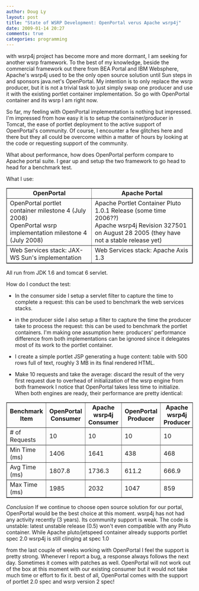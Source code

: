 ```yaml
---
author: Doug Ly
layout: post
title: "State of WSRP Development: OpenPortal verus Apache wsrp4j"
date: 2009-01-14 20:27
comments: true
categories: programming
---
```


with wsrp4j project has become more and more dormant, I am seeking for another wsrp framework. 
To the best of my knowledge, beside the commercial framework out there from BEA Portal and IBM Websphere, Apache's wsrp4j used to be the 
only open source solution until Sun steps in and sponsors java.net's OpenPortal. 
 My intention is to only replace the wsrp producer, but it is not a trivial task to just simply swap one producer and use it with the existing portlet container implementation. 
So go with OpenPortal container and its wsrp I am right now. 

<!-- more -->

So far, my feeling with OpenPortal implementation is nothing but impressed. I'm impressed from 
how easy it is to setup the container/producer in Tomcat, the ease of portlet deployment to the active support of OpenPortal's community. 
Of course, I encounter a few glitches here and there but they all could be overcome within a matter of hours by looking at the code or requesting support of the community. 

What about performance, how does OpenPortal perform compare to Apache portal suite. 
I gear up and setup the two framework to go head to head for a benchmark test. 

What I use:
<table width="100%" cellspacing="1" cellpadding="1" border="1" align="center">
    <tbody>
        <tr>
            <td align="center"><strong>OpenPortal</strong></td>
            <td align="center"><strong>Apache Portal</strong></td>
        </tr>
        <tr>
            <td>OpenPortal portlet container milestone 4 (July 2008) <br />
            OpenPortal wsrp implementation milestone 4 (July 2008)</td>
            <td>Apache Portlet Container Pluto 1.0.1 Release (some time 2006??) <br />
            Apache wsrp4j Revision 327501 on August 28 2005 (they have not a stable release yet)</td>
        </tr>
        <tr>
            <td>Web Services stack: JAX-WS Sun's implementation</td>
            <td>Web Services stack: Apache Axis 1.3</td>
        </tr>
    </tbody>
</table>

All run from JDK 1.6 and tomcat 6 servlet. 

How do I conduct the test: 
-  In the consumer side I setup a servlet filter to capture the time to complete a request: this can be used to benchmark the web services stacks. 
-  in the producer side I also setup a filter to capture the time the producer take to process the request: this can be used to benchmark the portlet containers. 
I'm making one assumption here: producers' performance difference from both implementations can be ignored since it delegates most of its work to the portlet 
container. 

-  I create a simple portlet JSP generating a huge content: table with 500 rows full of text, roughly 3 MB in its final rendered HTML. 
-  Make 10 requests and take the average: discard the result of the very first request due to overhead of initialization of the wsrp engine from both framework 
I notice that OpenPortal takes less time to initialize. When both engines are ready, their performance are pretty identical:
<table width="100%" cellspacing="1" cellpadding="1" border="1">
    <tbody>
        <tr>
            <td align="center"><strong>Benchmark Item</strong></td>
            <td align="center"><strong>OpenPortal Consumer</strong></td>
            <td align="center"><strong>Apache wsrp4j Consumer</strong></td>
            <td align="center"><strong>OpenPortal Producer </strong></td>
            <td align="center"><strong>Apache wsrp4j Producer</strong></td>
        </tr>
        <tr>
            <td># of Requests</td>
            <td>10</td>
            <td>10</td>
            <td>10</td>
            <td>10</td>
        </tr>
        <tr>
            <td>Min Time (ms)</td>
            <td>1406</td>
            <td>1641</td>
            <td>438</td>
            <td>468</td>
        </tr>
        <tr>
            <td>Avg Time (ms)</td>
            <td>1807.8</td>
            <td>1736.3</td>
            <td>611.2</td>
            <td>666.9</td>
        </tr>
        <tr>
            <td>Max Time (ms)</td>
            <td>1985</td>
            <td>2032</td>
            <td>1047</td>
            <td>859</td>
        </tr>
    </tbody>
</table>

*Conclusion*
If we continue to choose open source solution for our portal, OpenPortal would be the best choice at this moment. 
wsrp4j has not had any activity recently (3 years). Its community support is weak. The code is unstable: latest unstable release (0.5) won't even compatible with any Pluto container. 
While Apache pluto/jetspeed container already supports portlet spec 2.0 wsrp4j is still clinging at spec 1.0 

from the last couple of weeks working with OpenPortal I feel the support is pretty strong. Whenever I report a bug, a response always follows the next day. Sometimes 
it comes with patches as well. OpenPortal will not work out of the box at this moment with our existing consumer but it would not take much time or effort to fix it. 
best of all, OpenPortal comes with the support of portlet 2.0 spec and wsrp version 2 spec!
